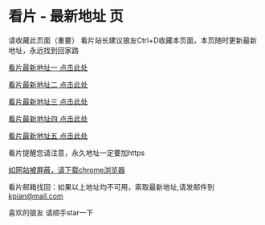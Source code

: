 # 看片 - 最新地址 页

请收藏此页面（重要）
看片站长建议狼友Ctrl+D收藏本页面，本页随时更新最新地址，永远找到回家路

[看片最新地址一 点击此处](https://8xakk.top/) 

[看片最新地址二 点击此处](https://8xakj.top/) 

[看片最新地址三 点击此处](https://8xakm.top/) 

[看片最新地址四 点击此处](https:///) 

[看片最新地址五 点击此处](https:///) 

看片提醒您请注意，永久地址一定要加https

[如网站被屏蔽，请下载chrome浏览器](https://8xe23.com/chrome_93.0.4577.82.apk) 

看片邮箱找回：如果以上地址均不可用，索取最新地址,请发邮件到 kpian@mail.com

喜欢的狼友 请顺手star一下
